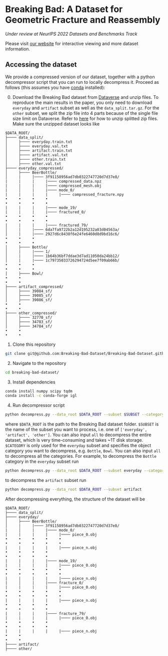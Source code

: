 # Breaking Bad: A Dataset for Geometric Fracture and Reassembly

*Under review at NeurIPS 2022 Datasets and Benchmarks Track*

Please visit [our website](https://breaking-bad-dataset.github.io) for interactive viewing and more dataset information.

## Accessing the dataset

We provide a compressed version of our dataset, together with a python decompressor script that you can run to locally decompress it. Proceed as follows (this assumes you have [conda](https://docs.conda.io/projects/conda/en/latest/user-guide/install/index.html) installed):

0. Download the Breaking Bad dataset from [Dataverse](https://doi.org/10.5683/SP3/LZNPKB) and unzip files.
To reproduce the main results in the paper, you only need to download `everyday` and `artifact` subset as well as the `data_split.tar.gz`.
For the `other` subset, we split the zip file into 4 parts because of the single file size limit on Dataverse.
Refer to [here](https://unix.stackexchange.com/questions/40480/how-to-unzip-a-multipart-spanned-zip-on-linux) for how to unzip splitted zip files.
Make sure the unzipped dataset looks like
```
$DATA_ROOT/
├──── data_split/
│     ├──── everyday.train.txt
│     ├──── everyday.val.txt
│     ├──── artifact.train.txt
│     ├──── artifact.val.txt
│     ├──── other.train.txt
│     ├──── other.val.txt
├──── everyday_compressed/
│     ├──── BeerBottle/
│     |     |──── 3f91158956ad7db0322747720d7d37e8/
|     |     |     |──── compressed_data.npz
|     |     |     |──── compressed_mesh.obj
|     │     |     |──── mode_0/
|     |     |     |     |──── compressed_fracture.npy
•     •     •     •
•     •     •     •
|     |     |     |──── mode_19/
|     |     |     |──── fractured_0/
•     •     •     •
•     •     •     •
|     |     |     |──── fractured_79/
│     |     |──── 6da7fa9722b2a12d195232a03d04563a/
│     |     |──── 2927d6c8438f6e24fe6460d8d9bd16c6/
•     •     •
•     •     •
│     ├──── Bottle/
│     |     |──── 1/
│     |     |──── 1b64b36bf7ddae3d7ad11050da24bb12/
│     |     |──── 1c79735033726294724d5ee7f09ab66b/
•     •     •
•     •     •
│     ├──── Bowl/
•     •
•     •
├──── artifact_compressed/
│     ├──── 39084_sf/
│     ├──── 39085_sf/
│     ├──── 39086_sf/
•     •
•     •
├──── other_compressed/
│     ├──── 32770_sf/
│     ├──── 34783_sf/
│     ├──── 34784_sf/
•     •
•     •
```
1. Clone this repository
```bash
git clone git@github.com:Breaking-Bad-Dataset/Breaking-Bad-Dataset.github.io.git breaking-bad-dataset
```
2. Navigate to the repository
```bash
cd breaking-bad-dataset/
```
3. Install dependencies
```bash
conda install numpy scipy tqdm
conda install -c conda-forge igl
```
4. Run decompressor script
```bash
python decompress.py --data_root $DATA_ROOT --subset $SUBSET --category $CATEGORY
```
where `$DATA_ROOT` is the path to the Breaking Bad dataset folder.
`$SUBSET` is the name of the subset you want to process, i.e. one of `['everyday', 'artifact', 'other']`.
You can also input `all` to decompress the entire dataset, which is very time-consuming and takes ~1T disk storage.
`$CATEGORY` is only used for the `everyday` subset and specifies the object category you want to decompress, e.g. `Bottle`, `Bowl`.
You can also input `all` to decompress all the categories.
For example, to decompress the `Bottle` category in the `everyday` subset run
```bash
python decompress.py --data_root $DATA_ROOT --subset everyday --category Bottle
```
to decompress the `artifact` subset run
```bash
python decompress.py --data_root $DATA_ROOT --subset artifact
```

After decompressing everything, the structure of the dataset will be
```
$DATA_ROOT/
├──── data_split/
├──── everyday/
│     ├──── BeerBottle/
│     |     |──── 3f91158956ad7db0322747720d7d37e8/
|     │     |     |──── mode_0/
|     |     |     |     |──── piece_0.obj
•     •     •     •     •
•     •     •     •     •
|     |     |     |     |──── piece_n.obj
•     •     •     •
•     •     •     •
|     |     |     |──── mode_19/
|     |     |     |     |──── piece_0.obj
•     •     •     •     •
•     •     •     •     •
|     |     |     |     |──── piece_n.obj
|     │     |     |──── fracture_0/
|     |     |     |     |──── piece_0.obj
•     •     •     •     •
•     •     •     •     •
|     |     |     |     |──── piece_n.obj
•     •     •     •
•     •     •     •
|     |     |     |──── fracture_79/
|     |     |     |     |──── piece_0.obj
•     •     •     •
•     •     •     •
|     |     |     |     |──── piece_n.obj
•     •
•     •
├──── artifact/
├──── other/
```
